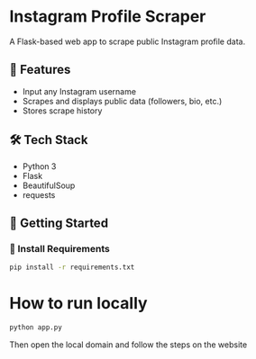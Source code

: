 # Instagram Profile Scraper

A Flask-based web app to scrape public Instagram profile data.

## 📌 Features
- Input any Instagram username
- Scrapes and displays public data (followers, bio, etc.)
- Stores scrape history

## 🛠 Tech Stack
- Python 3
- Flask
- BeautifulSoup
- requests

## 🚀 Getting Started

### 🔧 Install Requirements

```bash
pip install -r requirements.txt
```

# How to run locally
```bash
python app.py
```
Then open the local domain and follow the steps on the website
